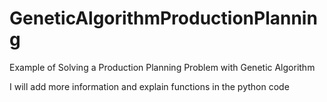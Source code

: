 GeneticAlgorithmProductionPlanning
==================================

Example of Solving a Production Planning Problem with Genetic Algorithm

I will add more information and explain functions in the python code 
